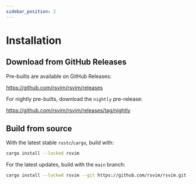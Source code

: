 ```yaml
---
sidebar_position: 2
---
```


# Installation

## Download from GitHub Releases

Pre-builts are available on GitHub Releases:

https://github.com/rsvim/rsvim/releases

For nightly pre-builts, download the `nightly` pre-release:

https://github.com/rsvim/rsvim/releases/tag/nightly

## Build from source

With the latest stable `rustc`/`cargo`, build with:

```bash
cargo install --locked rsvim
```

For the latest updates, build with the `main` branch:

```bash
cargo install --locked rsvim --git https://github.com/rsvim/rsvim.git --branch main
```
